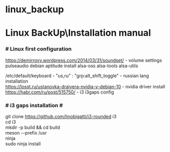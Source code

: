 # linux_backup
<h1> Linux BackUp\Installation manual </h1>

<h3># Linux first configuration </h3>

https://demirrovv.wordpress.com/2014/03/31/soundset/ - volume settings<br>
pulseaudio debian
aptitude install alsa-oss alsa-tools alsa-utils 

/etc/default/keyboard - "us,ru" : "grp:alt_shift_toggle" - russian lang installation<br>
https://losst.ru/ustanovka-drajvera-nvidia-v-debian-10 - nvidia driver install<br>
https://habr.com/ru/post/515750/ - i3 i3gaps config<br>

<h3># i3 gaps installation #</h3>

git clone https://github.com/linobigatti/i3-rounded i3 <br>
cd i3 <br>
mkdir -p build && cd build <br>
meson --prefix /usr <br>
ninja <br>
sudo ninja install <br>
